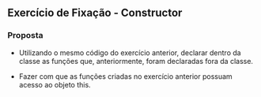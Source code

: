 ## Exercício de Fixação - Constructor

### **Proposta**

- Utilizando o mesmo código do exercício anterior, declarar dentro da classe <App> as funções que, anteriormente, foram declaradas fora da classe.

- Fazer com que as funções criadas no exercício anterior possuam acesso ao objeto this.
